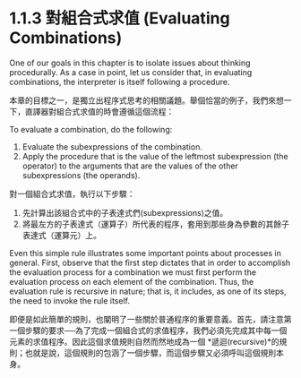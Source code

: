 # 1.1.3 對組合式求值 (Evaluating Combinations)

One of our goals in this chapter is to isolate issues about thinking procedurally. As a case in point, let us consider that, in evaluating combinations, the interpreter is itself following a procedure.

本章的目標之一，是獨立出程序式思考的相關議題。舉個恰當的例子，我們來想一下，直譯器對組合式求值的時會遵循這個流程：

To evaluate a combination, do the following: 

1.  Evaluate the subexpressions of the combination.
2.  Apply the procedure that is the value of the leftmost subexpression (the operator) to the arguments that are the values of the other subexpressions (the operands). 
    
對一個組合式求值，執行以下步驟：
 
 1. 先計算出該組合式中的子表達式們(subexpressions)之值。
 2. 將最左方的子表達式（運算子）所代表的程序，套用到那些身為參數的其餘子表達式（運算元）上。

Even this simple rule illustrates some important points about processes in general. First, observe that the first step dictates that in order to accomplish the evaluation process for a combination we must first perform the evaluation process on each element of the combination. Thus, the evaluation rule is recursive in nature; that is, it includes, as one of its steps, the need to invoke the rule itself.

即便是如此簡單的規則，也闡明了一些關於普通程序的重要意義。首先，請注意第一個步驟的要求──為了完成一個組合式的求值程序，我們必須先完成其中每一個元素的求值程序。因此這個求值規則自然而然地成為一個 *遞迴(recursive)*的規則；也就是說，這個規則的包涵了一個步驟，而這個步驟又必須呼叫這個規則本身。
